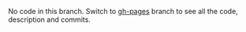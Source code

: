 No code in this branch. Switch to [gh-pages](https://github.com/Grawl/Countdown/tree/gh-pages) branch to see all the code, description and commits.